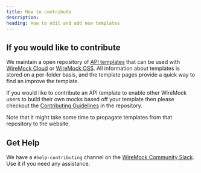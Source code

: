 ```yaml
---
title: How to contribute
description: 
heading: How to edit and add new templates
---
```


## If you would like to contribute

We maintain a open repository of [API templates](https://github.com/wiremock/api-template-library) that can be used with [WireMock Cloud](https://wiremock.io) or [WireMock OSS](https://wiremock.org/).
All information about templates is stored on a per-folder basis,
and the template pages provide a quick way to find an improve the template.

If you would like to contribute an API template to
enable other WireMock users to build their own mocks
based off your template then please checkout the
[Contributing Guidelines](https://github.com/wiremock/library.wiremock.org-sources/blob/main/CONTRIBUTING.md) in the repository.

Note that it might take some time to propagate templates from that repository to the website.

## Get Help

We have a `#help-contributing` channel on the
[WireMock Community Slack](http://slack.wiremock.org/).
Use it if you need any assistance.
